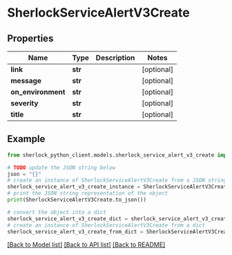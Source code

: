 # SherlockServiceAlertV3Create


## Properties

Name | Type | Description | Notes
------------ | ------------- | ------------- | -------------
**link** | **str** |  | [optional] 
**message** | **str** |  | [optional] 
**on_environment** | **str** |  | [optional] 
**severity** | **str** |  | [optional] 
**title** | **str** |  | [optional] 

## Example

```python
from sherlock_python_client.models.sherlock_service_alert_v3_create import SherlockServiceAlertV3Create

# TODO update the JSON string below
json = "{}"
# create an instance of SherlockServiceAlertV3Create from a JSON string
sherlock_service_alert_v3_create_instance = SherlockServiceAlertV3Create.from_json(json)
# print the JSON string representation of the object
print(SherlockServiceAlertV3Create.to_json())

# convert the object into a dict
sherlock_service_alert_v3_create_dict = sherlock_service_alert_v3_create_instance.to_dict()
# create an instance of SherlockServiceAlertV3Create from a dict
sherlock_service_alert_v3_create_from_dict = SherlockServiceAlertV3Create.from_dict(sherlock_service_alert_v3_create_dict)
```
[[Back to Model list]](../README.md#documentation-for-models) [[Back to API list]](../README.md#documentation-for-api-endpoints) [[Back to README]](../README.md)


